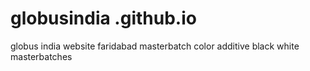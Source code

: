 # globusindia .github.io
globus india website faridabad masterbatch color additive black white masterbatches
